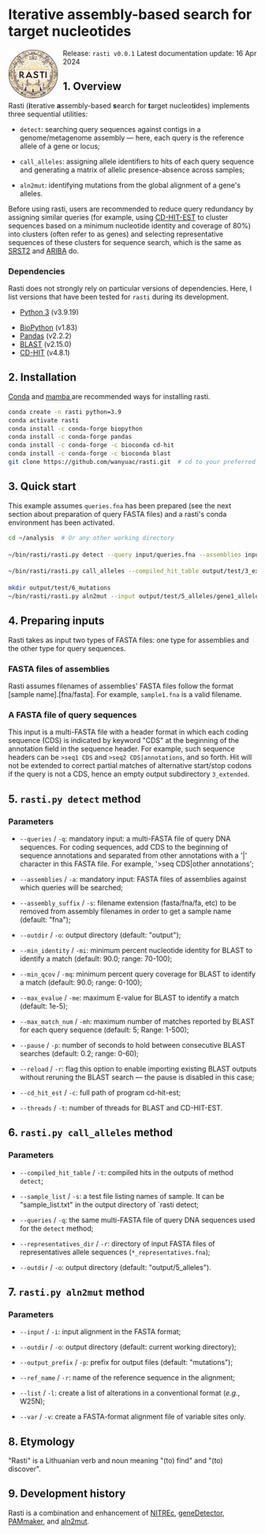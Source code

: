 # Iterative assembly-based search for target nucleotides

<img src="logo/rasti.png" alt="rasti logo" style="float: left; margin-right: 10px; width: 20%;" />

Release: `rasti v0.0.1`
Latest documentation update: 16 Apr 2024



## 1. Overview

Rasti (**i**terative **a**ssembly-based **s**earch for **t**arget nucleot**i**des) implements three sequential utilities:

* `detect`: searching query sequences against contigs in a genome/metagenome assembly — here, each query is the reference allele of a gene or locus;

* `call_alleles`: assigning allele identifiers to hits of each query sequence and generating a matrix of allelic presence-absence across samples;

* `aln2mut`: identifying mutations from the global alignment of a gene's alleles.

Before using rasti, users are recommended to reduce query redundancy by assigning similar queries (for example, using [CD-HIT-EST](https://github.com/weizhongli/cdhit) to cluster sequences based on a minimum nucleotide identity and coverage of 80%) into clusters (often refer to as genes) and selecting representative sequences of these clusters for sequence search, which is the same as [SRST2](https://github.com/katholt/srst2) and [ARIBA](https://github.com/sanger-pathogens/ariba) do.

### Dependencies

Rasti does not strongly rely on particular versions of dependencies. Here, I list versions that have been tested for `rasti` during its development.

* [Python 3](https://www.python.org/downloads/) (v3.9.19)
- [BioPython](https://github.com/biopython/biopython) (v1.83)
- [Pandas](https://pandas.pydata.org/) (v2.2.2)
- [BLAST](https://blast.ncbi.nlm.nih.gov/doc/blast-help/downloadblastdata.html) (v2.15.0)
- [CD-HIT](https://github.com/weizhongli/cdhit) (v4.8.1)
  
  

## 2. Installation

[Conda](https://conda.io/projects/conda/en/latest/user-guide/getting-started.html) and [mamba ](https://github.com/mamba-org/mamba) are recommended ways for installing rasti.

```bash
conda create -n rasti python=3.9
conda activate rasti
conda install -c conda-forge biopython
conda install -c conda-forge pandas
conda install -c conda-forge -c bioconda cd-hit
conda install -c conda-forge -c bioconda blast
git clone https://github.com/wanyuac/rasti.git  # cd to your preferred directory first
```



## 3. Quick start

This example assumes `queries.fna` has been prepared (see the next section about preparation of query FASTA files) and a rasti's conda environment has been activated.

```bash
cd ~/analysis  # Or any other working directory

~/bin/rasti/rasti.py detect --query input/queries.fna --assemblies input/ERR*.fna --assembly_suffix fna --outdir output/test --min_identity 90 --min_qcov 90 --cd_hit_est ~/anaconda3/envs/rasti/bin/cd-hit-est --threads 8

~/bin/rasti/rasti.py call_alleles --compiled_hit_table output/test/3_extended/compiled_hits_with_extensions.tsv --sample_list output/test/sample_list.txt --queries input/queries.fna --representatives_dir output/test/4_clusters --outdir output/test/5_alleles

mkdir output/test/6_mutations
~/bin/rasti/rasti.py aln2mut --input output/test/5_alleles/gene1_alleles.fna --outdir output/test/6_mutations --output_prefix gene1_mutations --ref_name gene1 --list --var
```



## 4. Preparing inputs

Rasti takes as input two types of FASTA files: one type for assemblies and the other type for query sequences.

### FASTA files of assemblies

Rasti assumes filenames of assemblies' FASTA files follow the format [sample name].[fna/fasta]. For example, `sample1.fna` is a valid filename.

### A FASTA file of query sequences

This input is a multi-FASTA file with a header format in which each coding sequence (CDS) is indicated by keyword "CDS" at the beginning of the annotation field in the sequence header. For example, such sequence headers can be `>seq1 CDS` and `>seq2 CDS|annotations`, and so forth. Hit will not be extended to correct partial matches of alternative start/stop codons if the query is not a CDS, hence an empty output subdirectory `3_extended`.



## 5. `rasti.py detect` method

### Parameters

* `--queries` / `-q`: mandatory input: a multi-FASTA file of query DNA sequences. For coding sequences, add CDS to the beginning of sequence annotations and separated from other annotations with a '|' character in this FASTA file. For example, '>seq CDS|other annotations';

* `--assemblies` / `-a`: mandatory input: FASTA files of assemblies against which queries will be searched;

* `--assembly_suffix` / `-s`: filename extension (fasta/fna/fa, etc) to be removed from assembly filenames in order to get a sample name (default: "fna");

* `--outdir` / `-o`: output directory (default: "output");

* `--min_identity` / `-mi`: minimum percent nucleotide identity for BLAST to identify a match (default: 90.0; range: 70-100);

* `--min_qcov` / `-mq`: minimum percent query coverage for BLAST to identify a match (default: 90.0; range: 0-100);

* `--max_evalue` / `-me`: maximum E-value for BLAST to identify a match (default: 1e-5);

* `--max_match_num` / `-mh`: maximum number of matches reported by BLAST for each query sequence (default: 5; Range: 1-500);

* `--pause` / `-p`: number of seconds to hold between consecutive BLAST searches (default: 0.2; range: 0-60);

* `--reload` / `-r`: flag this option to enable importing existing BLAST outputs without reruning the BLAST search — the pause is disabled in this case;

* `--cd_hit_est` / `-c`: full path of program cd-hit-est;

* `--threads` / `-t`: number of threads for BLAST and CD-HIT-EST.
  
  

## 6. `rasti.py call_alleles` method

### Parameters

* `--compiled_hit_table` / `-t`: compiled hits in the outputs of method `detect`;

* `--sample_list` / `-s`: a test file listing names of sample. It can be "sample_list.txt" in the output directory of `rasti detect;

* `--queries` / `-q`: the same multi-FASTA file of query DNA sequences used for the `detect` method;

* `--representatives_dir` / `-r`: directory of input FASTA files of representatives allele sequences (`*_representatives.fna`);

* `--outdir` / `-o`: output directory (default: "output/5_alleles").
  
  

## 7. `rasti.py aln2mut` method

### Parameters

* `--input` / `-i`: input alignment in the FASTA format;

* `--outdir` / `-o`: output directory (default: current working directory);

* `--output_prefix` / `-p`: prefix for output files (default: "mutations");

* `--ref_name` / `-r`: name of the reference sequence in the alignment;

* `--list` / `-l`: create a list of alterations in a conventional format (*e.g.*, W25N);

* `--var` / `-v`: create a FASTA-format alignment file of variable sites only.
  
  

## 8. Etymology

"Rasti" is a Lithuanian verb and noun meaning "(to) find" and "(to) discover".



## 9. Development history

Rasti is a combination and enhancement of [NITREc](https://github.com/wanyuac/NITREc/tree/master/Script), [geneDetector](https://github.com/wanyuac/geneDetector), [PAMmaker](https://github.com/wanyuac/PAMmaker), and [aln2mut](https://github.com/wanyuac/aln2mut).
